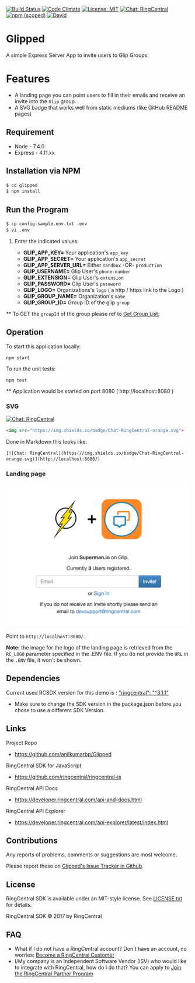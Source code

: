 [![Build Status](https://travis-ci.org/anilkumarbp/Glipped.svg?branch=master)](https://travis-ci.org/anilkumarbp/Glipped)
[![Code Climate](https://img.shields.io/codeclimate/github/anilkumarbp/Glipped.svg)]()
[![License: MIT](https://img.shields.io/badge/License-MIT-yellow.svg)](https://opensource.org/licenses/MIT)
[![Chat: RingCentral](https://img.shields.io/badge/Chat-RingCentral-orange.svg)](http://localhost:8080/)
[![npm (scoped)](https://img.shields.io/npm/v/@cycle/core.svg)]()
[![David](https://img.shields.io/david/expressjs/express.svg)](https://david-dm.org/anilkumarbp/glipped.svg)
 
# Glipped

A simple Express Server App to invite users to Glip Groups.

# Features
- A landing page you can point users to fill in their
  emails and receive an invite into the `Glip` group.
- A SVG badge that works well from static mediums
  (like GitHub README pages)

 
## Requirement

* Node - 7.4.0  
* Express - 4.11.xx 


## Installation via NPM

```bash
$ cd glipped
$ npm install
```

## Run the Program

```bash
$ cp config-sample.env.txt .env
$ vi .env
```

1. Enter the indicated values:
 
    * **GLIP_APP_KEY=** Your application's `app_key`  
    * **GLIP_APP_SECRET=** Your application's `app_secret`  
    * **GLIP_APP_SERVER_URL=** Either `sandbox` -OR- `production`
    * **GLIP_USERNAME=** Glip User's `phone-number`
    * **GLIP_EXTENSION=** Glip User's `extension`
    * **GLIP_PASSWORD=** Glip User's `password`
    * **GLIP_LOGO=** Organizations's `logo` ( a http / https link to the Logo )
    * **GLIP_GROUP_NAME=** Organization's `name`
    * **GLIP_GROUP_ID=** Group ID of the glip `group`  
        
** To GET the `groupId` of the group please ref to [Get Group List](https://developer.ringcentral.com/api-explorer/latest/index.html#/!/Glip_API/loadGroupList);    

## Operation

To start this application locally:
```
npm start
```

To run the unit tests:
```
npm test
```



** Application would be started on port 8080 ( http://localhost:8080 )

### SVG

[![Chat: RingCentral](https://img.shields.io/badge/Chat-RingCentral-orange.svg)](http://localhost:8080/)

```html
<img src="https://img.shields.io/badge/Chat-RingCentral-orange.svg">
```

Done in Markdown this looks like:

    [![Chat: RingCentral](https://img.shields.io/badge/Chat-RingCentral-orange.svg)](http://localhost:8080/)

### Landing page

![APP screenshots](assets/demo.png)

Point to `http://localhost:8080/`.

**Note:** the image for the logo of the landing page
is retrieved from the `RC_LOGO` parameter specified in the .ENV file. If you do not provide the `URL` in the `.ENV` file, it won't be shown.


## Dependencies

Current used RCSDK version for this demo is :
[ "ringcentral": "^3.1.1"](https://github.com/ringcentral/ringcentral-js/tree/3.1.1)
* Make sure to change the SDK version in the package.json before you chose to use a different SDK Version.


## Links

Project Repo

* https://github.com/anilkumarbp/Glipped

RingCentral SDK for JavaScript

* https://github.com/ringcentral/ringcentral-js

RingCentral API Docs

* https://developer.ringcentral.com/api-and-docs.html

RingCentral API Explorer

* https://developer.ringcentral.com/api-explorer/latest/index.html

## Contributions

Any reports of problems, comments or suggestions are most welcome.

Please report these on [Glipped's Issue Tracker in Github](https://github.com/anilkumarbp/Glipped/issues).

## License

RingCentral SDK is available under an MIT-style license. See [LICENSE.txt](LICENSE.txt) for details.

RingCentral SDK &copy; 2017 by RingCentral

## FAQ

* What if I do not have a RingCentral account? Don't have an account, no worries: [Become a RingCentral Customer](https://www.ringcentral.com/office/plansandpricing.html)
* I/My company is an Independent Software Vendor (ISV) who would like to integrate with RingCentral, how do I do that? You can apply to [Join the RingCentral Partner Program](http://www.ringcentral.com/partner/isvreseller.html)